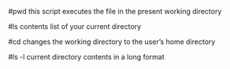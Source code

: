 #pwd 
this script executes the file in the present working directory

#ls
contents list of your current directory

#cd 
changes the working directory to the user’s home directory

#ls -l
current directory contents in a long format
